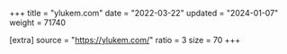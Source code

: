 +++
title = "ylukem.com"
date = "2022-03-22"
updated = "2024-01-07"
weight = 71740

[extra]
source = "https://ylukem.com/"
ratio = 3
size = 70
+++
